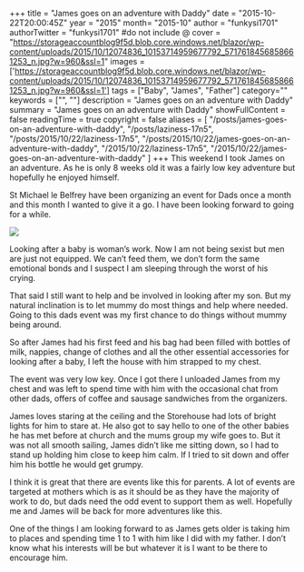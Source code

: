 +++
title = "James goes on an adventure with Daddy"
date = "2015-10-22T20:00:45Z"
year = "2015"
month= "2015-10"
author = "funkysi1701"
authorTwitter = "funkysi1701" #do not include @
cover = "https://storageaccountblog9f5d.blob.core.windows.net/blazor/wp-content/uploads/2015/10/12074836_10153714959677792_5717618456858661253_n.jpg?w=960&ssl=1"
images = ['https://storageaccountblog9f5d.blob.core.windows.net/blazor/wp-content/uploads/2015/10/12074836_10153714959677792_5717618456858661253_n.jpg?w=960&ssl=1']
tags = ["Baby", "James", "Father"]
category=""
keywords = ["", ""]
description =  "James goes on an adventure with Daddy"
summary = "James goes on an adventure with Daddy"
showFullContent = false
readingTime = true
copyright = false
aliases = [
    "/posts/james-goes-on-an-adventure-with-daddy",
    "/posts/laziness-17n5",
    "/posts/2015/10/22/laziness-17n5",
    "/posts/2015/10/22/james-goes-on-an-adventure-with-daddy",
    "/2015/10/22/laziness-17n5",
    "/2015/10/22/james-goes-on-an-adventure-with-daddy"
]
+++
This weekend I took James on an adventure. As he is only 8 weeks old it was a fairly low key adventure but hopefully he enjoyed himself.

St Michael le Belfrey have been organizing an event for Dads once a month and this month I wanted to give it a go. I have been looking forward to going for a while.

![](https://storageaccountblog9f5d.blob.core.windows.net/blazor/wp-content/uploads/2015/10/12074836_10153714959677792_5717618456858661253_n.jpg?w=960&ssl=1)

Looking after a baby is woman’s work. Now I am not being sexist but men are just not equipped. We can’t feed them, we don’t form the same emotional bonds and I suspect I am sleeping through the worst of his crying.

That said I still want to help and be involved in looking after my son. But my natural inclination is to let mummy do most things and help where needed. Going to this dads event was my first chance to do things without mummy being around.

So after James had his first feed and his bag had been filled with bottles of milk, nappies, change of clothes and all the other essential accessories for looking after a baby, I left the house with him strapped to my chest.

The event was very low key. Once I got there I unloaded James from my chest and was left to spend time with him with the occasional chat from other dads, offers of coffee and sausage sandwiches from the organizers.

James loves staring at the ceiling and the Storehouse had lots of bright lights for him to stare at. He also got to say hello to one of the other babies he has met before at church and the mums group my wife goes to. But it was not all smooth sailing, James didn’t like me sitting down, so I had to stand up holding him close to keep him calm. If I tried to sit down and offer him his bottle he would get grumpy.

I think it is great that there are events like this for parents. A lot of events are targeted at mothers which is as it should be as they have the majority of work to do, but dads need the odd event to support them as well. Hopefully me and James will be back for more adventures like this.

One of the things I am looking forward to as James gets older is taking him to places and spending time 1 to 1 with him like I did with my father. I don’t know what his interests will be but whatever it is I want to be there to encourage him.
